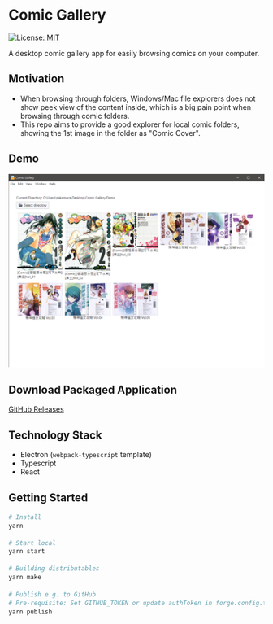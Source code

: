 # Comic Gallery

[![License: MIT](https://img.shields.io/badge/License-MIT-yellow.svg)](https://opensource.org/licenses/MIT)

A desktop comic gallery app for easily browsing comics on your computer.

## Motivation

- When browsing through folders, Windows/Mac file explorers does not show peek view of the content inside, which is a big pain point when browsing through comic folders.
- This repo aims to provide a good explorer for local comic folders, showing the 1st image in the folder as "Comic Cover".

## Demo

![Demo](https://github.com/carsonwah/comic-gallery-electron/blob/main/doc/demo.png?raw=true)

## Download Packaged Application

[GitHub Releases](https://github.com/carsonwah/comic-gallery-electron/releases)

## Technology Stack

- Electron (`webpack-typescript` template)
- Typescript
- React

## Getting Started

```bash
# Install
yarn

# Start local
yarn start

# Building distributables
yarn make

# Publish e.g. to GitHub
# Pre-requisite: Set GITHUB_TOKEN or update authToken in forge.config.ts
yarn publish
```
